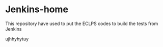 # Jenkins-home
This repository have used to put the ECLPS codes to build the tests from Jenkins

ujhhyhytuy


